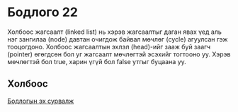 # Бодлого 22
Холбоос жагсаалт (linked list) нь хэрэв жагсаалтыг даган явах үед аль нэг зангилаа (node) давтан очигдож байвал мөчлөг (cycle) агуулсан гэж тооцогдоно.
Холбоос жагсаалтын эхлэл (head)-ийг зааж буй заагч (pointer) өгөгдсөн бол уг жагсаалт мөчлөгтэй эсэхийг тогтооно уу.
Хэрэв мөчлөгтэй бол true, харин үгүй бол false утгыг буцаана уу.

## Холбоос
[Бодлогын эх сурвалж](https://www.hackerrank.com/challenges/detect-whether-a-linked-list-contains-a-cycle/problem?isFullScreen=true)